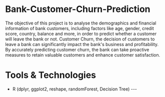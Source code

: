# Bank-Customer-Churn-Prediction
The objective of this project is to analyse the demographics and financial information of bank customers, including factors like age, gender, credit score, country, balance and more, in order to predict whether a customer will leave the bank or not. Customer Churn, the decision of customers to leave a bank can significantly impact the bank's business and profitability. By accurately predicting customer churn, the bank can take proactive measures to retain valuable customers and enhance customer satisfaction.

# Tools & Technologies 
- R (dplyr, ggplot2, reshape, randomForest, Decision Tree) --- 
